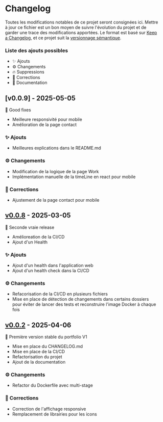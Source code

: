 # Changelog

Toutes les modifications notables de ce projet seront consignées ici.
Mettre à jour ce fichier est un bon moyen de suivre l'évolution du projet et de garder une trace des modifications apportées.
Le format est basé sur [Keep a Changelog](https://keepachangelog.com/en/1.0.0/), et ce projet suit la [versionnage sémantique](https://semver.org/spec/v2.0.0.html).

### Liste des ajouts possibles
- ✨ Ajouts
- ⚙️ Changements
- 🔥 Suppressions
- 🐛 Corrections
- 📝 Documentation

## [v0.0.9] - 2025-05-05
🎉 Good fixes

- Meilleure responsivité pour mobile
- Amélioration de la page contact

### ✨ Ajouts
- Meilleures explications dans le README.md

### ⚙️ Changements
- Modification de la logique de la page Work
- Implémentation manuelle de la timeLine en react pour mobile

### 🐛 Corrections
- Ajustement de la page contact pour mobile

## [v0.0.8] - 2025-03-05
🎉 Seconde vraie release

- Amélioreation de la CI/CD
- Ajout d'un Health

### ✨ Ajouts
- Ajout d'un health dans l'application web
- Ajout d'un health check dans la CI/CD

### ⚙️ Changements
- Refacorisation de la CI/CD en plusieurs fichiers
- Mise en place de détection de changements dans certains dossiers pour éviter de lancer des tests et reconstruire l'image Docker à chaque fois

## [v0.0.2] - 2025-04-06
🎉 Première version stable du portfolio V1

- Mise en place du CHANGELOG.md
- Mise en place de la CI/CD
- Refactorisation du projet
- Ajout de la documentation

### ⚙️ Changements
- Refactor du Dockerfile avec multi-stage

### 🐛 Corrections
- Correction de l'affichage responsive
- Remplacement de librairies pour les icons

[unreleased]: https://gitlab.com/web6464113/portfolio_v1/-/commits/main
[v0.0.8]: https://gitlab.com/web6464113/portfolio_v1/-/commits/v0.0.8
[v0.0.2]: https://gitlab.com/web6464113/portfolio_v1/-/commits/v0.0.2

